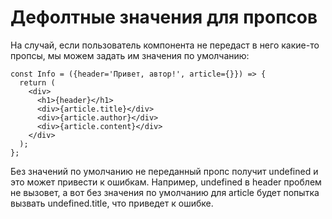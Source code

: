 # Дефолтные значения для пропсов

На случай, если пользователь компонента не передаст в него какие-то пропсы, мы можем задать им значения по умолчанию:

```react
const Info = ({header='Привет, автор!', article={}}) => {
  return (
    <div>
      <h1>{header}</h1>
      <div>{article.title}</div>
      <div>{article.author}</div>
      <div>{article.content}</div>
    </div>
  );
};
```

Без значений по умолчанию не переданный пропс получит undefined и это может привести к ошибкам. Например, undefined в header проблем не вызовет, а вот без значения по умолчанию для article будет попытка вызвать undefined.title, что приведет к ошибке.



